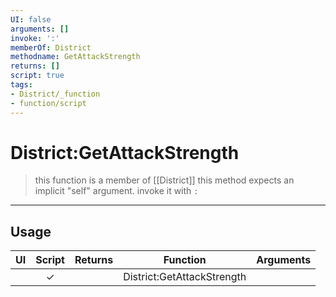 ```yaml
---
UI: false
arguments: []
invoke: ':'
memberOf: District
methodname: GetAttackStrength
returns: []
script: true
tags:
- District/_function
- function/script
---
```

# District:GetAttackStrength
> this function is a member of [[District]]
> this method expects an implicit "self" argument. invoke it with `:`
-----
## Usage
|  UI | Script | Returns | Function | Arguments |
|:---:|:------:|-------:|:--------:|:---------|
| |✓||District:GetAttackStrength||
